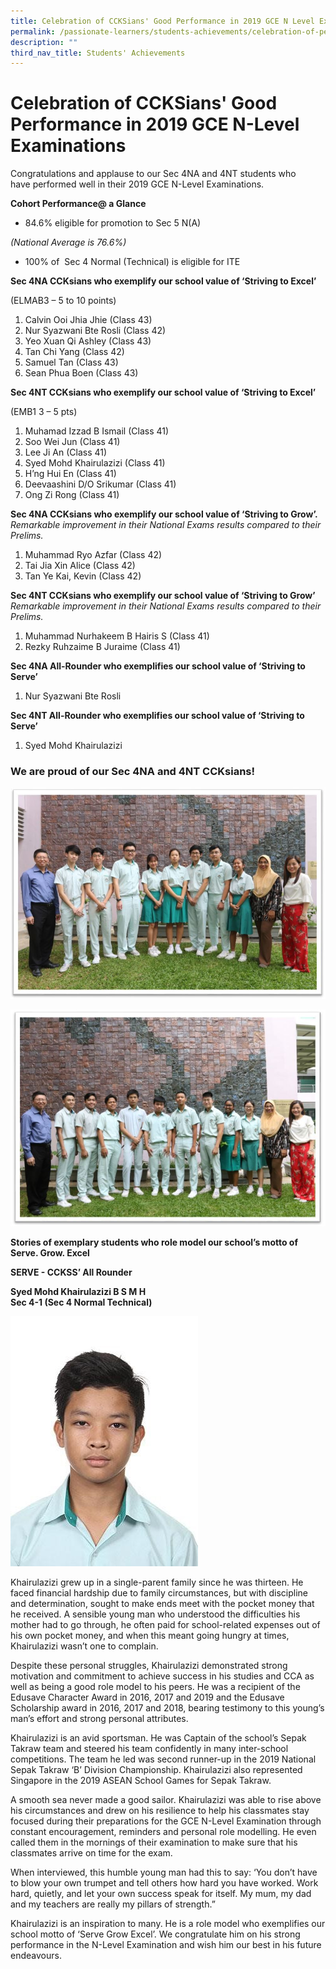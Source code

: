 ```yaml
---
title: Celebration of CCKSians' Good Performance in 2019 GCE N Level Examinations
permalink: /passionate-learners/students-achievements/celebration-of-performance-in-2019-gce-n-level/
description: ""
third_nav_title: Students' Achievements
---
```

# **Celebration of CCKSians' Good Performance in 2019 GCE N-Level Examinations**

Congratulations and applause to our Sec 4NA and 4NT students who have performed well in their 2019 GCE N-Level Examinations. 

**Cohort Performance@ a Glance** 

*   84.6% eligible for promotion to Sec 5 N(A)

_(National Average is 76.6%)_   
*   100% of  Sec 4 Normal (Technical) is eligible for ITE

**Sec 4NA CCKsians who exemplify our school value of ‘Striving to Excel’** 

(ELMAB3 – 5 to 10 points)

1.  Calvin Ooi Jhia Jhie (Class 43)
2.  Nur Syazwani Bte Rosli (Class 42)
3.  Yeo Xuan Qi Ashley (Class 43)
4.  Tan Chi Yang (Class 42)
5.  Samuel Tan (Class 43)
6.  Sean Phua Boen (Class 43)

**Sec 4NT CCKsians who exemplify our school value of ‘Striving to Excel’** 

(EMB1 3 – 5 pts)

1.  Muhamad Izzad B Ismail (Class 41)
2.  Soo Wei Jun (Class 41)
3.  Lee Ji An (Class 41)
4.  Syed Mohd Khairulazizi (Class 41)
5.  H’ng Hui En (Class 41)
6.  Deevaashini D/O Srikumar (Class 41)
7.  Ong Zi Rong (Class 41)

**Sec 4NA CCKsians who exemplify our school value of ‘Striving to Grow’.**    
_Remarkable improvement in their National Exams results compared to their Prelims._

1.  Muhammad Ryo Azfar (Class 42)
2.  Tai Jia Xin Alice (Class 42)
3.  Tan Ye Kai, Kevin (Class 42)

**Sec 4NT CCKsians who exemplify our school value of ‘Striving to Grow’**    
_Remarkable improvement in their National Exams results compared to their Prelims._

1.  Muhammad Nurhakeem B Hairis S (Class 41)
2.  Rezky Ruhzaime B Juraime (Class 41)

**Sec 4NA All-Rounder who exemplifies our school value of ‘Striving to Serve’**   
1.  Nur Syazwani Bte Rosli

**Sec 4NT All-Rounder who exemplifies our school value of ‘Striving to Serve’**   
1.  Syed Mohd Khairulazizi

### We are proud of our Sec 4NA and 4NT CCKsians!

![](/images/2019NLevel-01-1.jpg)

![](/images/2019NLevel-02-02.jpg)

**Stories of exemplary students who role model our school’s motto of Serve. Grow. Excel** 

**SERVE - CCKSS’ All Rounder**  


**Syed Mohd Khairulazizi B S M H**    
**Sec 4-1 (Sec 4 Normal Technical)**

![](/images/2019NLevel-03.jpg)

Khairulazizi grew up in a single-parent family since he was thirteen. He faced financial hardship due to family circumstances, but with discipline and determination, sought to make ends meet with the pocket money that he received. A sensible young man who understood the difficulties his mother had to go through, he often paid for school-related expenses out of his own pocket money, and when this meant going hungry at times, Khairulazizi wasn’t one to complain. 

Despite these personal struggles, Khairulazizi demonstrated strong motivation and commitment to achieve success in his studies and CCA as well as being a good role model to his peers.  He was a recipient of the Edusave Character Award in 2016, 2017 and 2019 and the Edusave Scholarship award in 2016, 2017 and 2018, bearing testimony to this young’s man’s effort and strong personal attributes.  

Khairulazizi is an avid sportsman. He was Captain of the school’s Sepak Takraw team and steered his team confidently in many inter-school competitions. The team he led was second runner-up in the 2019 National Sepak Takraw ‘B’ Division Championship. Khairulazizi also represented Singapore in the 2019 ASEAN School Games for Sepak Takraw. 

A smooth sea never made a good sailor. Khairulazizi was able to rise above his circumstances and drew on his resilience to help his classmates stay focused during their preparations for the GCE N-Level Examination through constant encouragement, reminders and personal role modelling. He even called them in the mornings of their examination to make sure that his classmates arrive on time for the exam. 

When interviewed, this humble young man had this to say: ‘You don’t have to blow your own trumpet and tell others how hard you have worked. Work hard, quietly, and let your own success speak for itself. My mum, my dad and my teachers are really my pillars of strength.” 

Khairulazizi is an inspiration to many. He is a role model who exemplifies our school motto of ‘Serve Grow Excel’. We congratulate him on his strong performance in the N-Level Examination and wish him our best in his future endeavours. 
